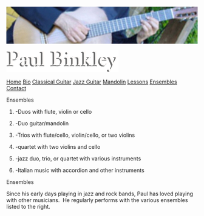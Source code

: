 ![](Ensembles_files/header.jpg)

![Paul Binkley](Ensembles_files/shapeimage_1.png)

[Home](Home.html "Home.html") [Bio](Biography.html "Biography.html") [Classical Guitar](Classical_Guitar.html "Classical_Guitar.html") [Jazz Guitar](Jazz_Guitar.html "Jazz_Guitar.html") [Mandolin](Mandolin.html "Mandolin.html") [Lessons](Lessons.html "Lessons.html") [Ensembles](Ensembles.html "") [Contact](Contact.html "Contact.html")

Ensembles

1. -Duos with flute, violin or cello

2. -Duo guitar/mandolin

3. -Trios with flute/cello, violin/cello, or two violins

4. -quartet with two violins and cello

5. -jazz duo, trio, or quartet with various instruments

6. -Italian music with accordion and other instruments


Ensembles

Since his early days playing in jazz and rock bands, Paul has loved playing with other musicians.  He regularly performs with the various ensembles listed to the right.

